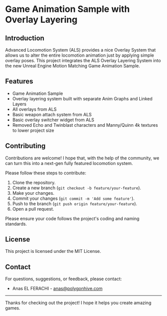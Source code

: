 # Game Animation Sample with Overlay Layering

## Introduction

Advanced Locomotion System (ALS) provides a nice Overlay System that allows us to alter the entire locomotion animation just by applying simple overlay poses. 
This project integrates the ALS Overlay Layering System into the new Unreal Engine Motion Matching Game Animation Sample.

## Features

- Game Animation Sample
- Overlay layering system built with separate Anim Graphs and Linked Layers
- All overlays from ALS
- Basic weapon attach system from ALS
- Basic overlay switcher widget from ALS
- Removed Echo and Twinblast characters and Manny/Quinn 4k textures to lower project size

## Contributing

Contributions are welcome! I hope that, with the help of the community, we can turn this into a next-gen fully featured locomotion system. 

Please follow these steps to contribute:

1. Clone the repository.
2. Create a new branch (`git checkout -b feature/your-feature`).
3. Make your changes.
4. Commit your changes (`git commit -m 'Add some feature'`).
5. Push to the branch (`git push origin feature/your-feature`).
6. Open a pull request.

Please ensure your code follows the project's coding and naming standards.

## License

This project is licensed under the MIT License.

## Contact

For questions, suggestions, or feedback, please contact:

- Anas EL FERACHI - [anas@polygonhive.com](mailto:anas@polygonhive.com)

---

Thanks for checking out the project! I hope it helps you create amazing games.


